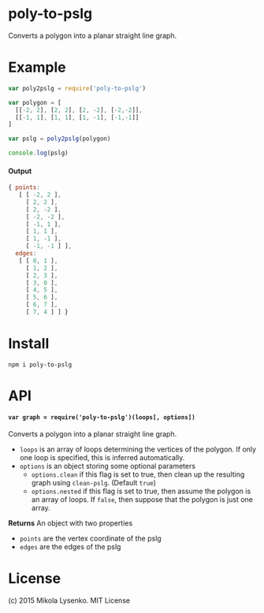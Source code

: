 poly-to-pslg
============
Converts a polygon into a planar straight line graph.

# Example

```javascript
var poly2pslg = require('poly-to-pslg')

var polygon = [
  [[-2, 2], [2, 2], [2, -2], [-2,-2]],
  [[-1, 1], [1, 1], [1, -1], [-1,-1]]
]

var pslg = poly2pslg(polygon)

console.log(pslg)
```

#### Output

```javascript
{ points:
   [ [ -2, 2 ],
     [ 2, 2 ],
     [ 2, -2 ],
     [ -2, -2 ],
     [ -1, 1 ],
     [ 1, 1 ],
     [ 1, -1 ],
     [ -1, -1 ] ],
  edges:
   [ [ 0, 1 ],
     [ 1, 2 ],
     [ 2, 3 ],
     [ 3, 0 ],
     [ 4, 5 ],
     [ 5, 6 ],
     [ 6, 7 ],
     [ 7, 4 ] ] }
```

# Install

```
npm i poly-to-pslg
```

# API

#### `var graph = require('poly-to-pslg')(loops[, options])`
Converts a polygon into a planar straight line graph.

* `loops` is an array of loops determining the vertices of the polygon.  If only one loop is specified, this is inferred automatically.
* `options` is an object storing some optional parameters
    + `options.clean` if this flag is set to true, then clean up the resulting graph using `clean-pslg`.  (Default `true`)
    + `options.nested` if this flag is set to true, then assume the polygon is an array of loops.  If `false`, then suppose that the polygon is just one array.

**Returns** An object with two properties

* `points` are the vertex coordinate of the pslg
* `edges` are the edges of the pslg

# License
(c) 2015 Mikola Lysenko. MIT License

